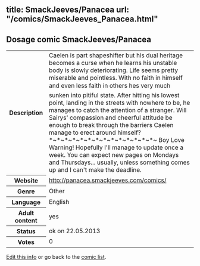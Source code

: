 title: SmackJeeves/Panacea
url: "/comics/SmackJeeves_Panacea.html"
---
Dosage comic SmackJeeves/Panacea
-----------------------------------------

<p id="msg"></p>
<script type="text/javascript">
if (window.location.search === '?edit_info_mail=sent_ok') {
  var elem = document.getElementById("msg");
  elem.innerHTML = 'Edited information sucessfully sent for review, which is usually done daily. Thanks!';
  elem.className = 'ok';
}
</script>
<table class="comicinfo">
<tr>
<th>Description</th><td>Caelen is part shapeshifter but his dual heritage becomes a curse when he learns his unstable body is slowly deteriorating. Life seems pretty miserable and pointless. With no faith in himself and even less faith in others hes very much sunken into pitiful state. After hitting his lowest point, landing in the streets with nowhere to be, he manages to catch the attention of a stranger. Will Sairys' compassion and cheerful attitude be enough to break through the barriers Caelen manage to erect around himself? *~*~*~*~*~*~*~*~*~*~*~*~*~*~ Boy Love Warning! Hopefully I'll manage to update once a week. You can expect new pages on Mondays and Thursdays... usually, unless something comes up and I can't make the deadline.</td>
</tr>
<tr>
<th>Website</th><td><a href="http://panacea.smackjeeves.com/comics/">http://panacea.smackjeeves.com/comics/</a></td>
</tr>
<tr>
<th>Genre</th><td>Other</td>
</tr>
<tr>
<th>Language</th><td>English</td>
</tr>
<tr>
<th>Adult content</th><td>yes</td>
</tr>
<tr>
<th>Status</th><td>ok on 22.05.2013</td>
</tr>
<tr>
<th>Votes</th><td>0</td>
</tr>
</table>

[Edit this info](SmackJeeves_Panacea_edit.html) or go back to the [comic list](../comic-index.html).
